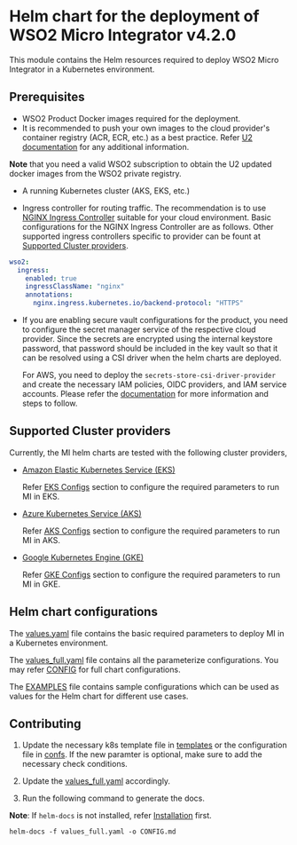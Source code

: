 # Helm chart for the deployment of WSO2 Micro Integrator v4.2.0

This module contains the Helm resources required to deploy WSO2 Micro Integrator in a Kubernetes environment.

## Prerequisites

- WSO2 Product Docker images required for the deployment.
- It is recommended to push your own images to the cloud provider's container registry (ACR, ECR, etc.) as a best practice. Refer [U2 documentation](https://updates.docs.wso2.com/en/latest/updates/how-to-use-docker-images-to-receive-updates/) for any additional information. 

**Note** that you need a valid WSO2 subscription to obtain the U2 updated docker images from the WSO2 private registry.

- A running Kubernetes cluster (AKS, EKS, etc.)

- Ingress controller for routing traffic. The recommendation is to use [NGINX Ingress Controller](https://kubernetes.github.io/ingress-nginx/deploy/) suitable for your cloud environment. Basic configurations for the NGINX Ingress Controller are as follows. Other supported ingress controllers specific to provider can be fount at [Supported Cluster providers](./EXAMPLES.md#supported-cluster-providers).

```yaml
wso2:
  ingress:
    enabled: true
    ingressClassName: "nginx"
    annotations:
      nginx.ingress.kubernetes.io/backend-protocol: "HTTPS"
```

- If you are enabling secure vault configurations for the product, you need to configure the secret manager service of the respective cloud provider. Since the secrets are encrypted using the internal keystore password, that password should be included in the key vault so that it can be resolved using a CSI driver when the helm charts are deployed.

    For AWS, you need to deploy the `secrets-store-csi-driver-provider` and create the necessary IAM policies, OIDC providers, and IAM service accounts. Please refer the [documentation](https://github.com/aws/secrets-store-csi-driver-provider-aws) for more information and steps to follow.

## Supported Cluster providers

Currently, the MI helm charts are tested with the following cluster providers,

* [Amazon Elastic Kubernetes Service (EKS)](https://aws.amazon.com/eks/)

    Refer [EKS Configs](./EXAMPLES.md#amazon-elastic-kubernetes-service-eks) section to configure the required parameters to run MI in EKS.

* [Azure Kubernetes Service (AKS)](https://azure.microsoft.com/en-us/services/kubernetes-service/)

    Refer [AKS Configs](./EXAMPLES.md#azure-kubernetes-service-aks) section to configure the required parameters to run MI in AKS.

* [Google Kubernetes Engine (GKE)](https://cloud.google.com/kubernetes-engine)

    Refer [GKE Configs](./EXAMPLES.md#google-kubernetes-engine-gke) section to configure the required parameters to run MI in GKE.

## Helm chart configurations

The [values.yaml](./values.yaml) file contains the basic required parameters to deploy MI in a Kubernetes environment.

The [values_full.yaml](./values_full.yaml) file contains all the parameterize configurations. You may refer [CONFIG](./CONFIG.md) for full chart configurations. 

The [EXAMPLES](./EXAMPLES.md) file contains sample configurations which can be used as values for the Helm chart for different use cases.

## Contributing

1. Update the necessary k8s template file in [templates](./templates/) or the configuration file in [confs](./confs/). If the new paramter is optional, make sure to add the necessary check conditions.

2. Update the [values_full.yaml](./values_full.yaml) accordingly.

3. Run the following command to generate the docs.

**Note**: If `helm-docs` is not installed, refer [Installation](https://github.com/norwoodj/helm-docs#installation) first.

```
helm-docs -f values_full.yaml -o CONFIG.md
```
